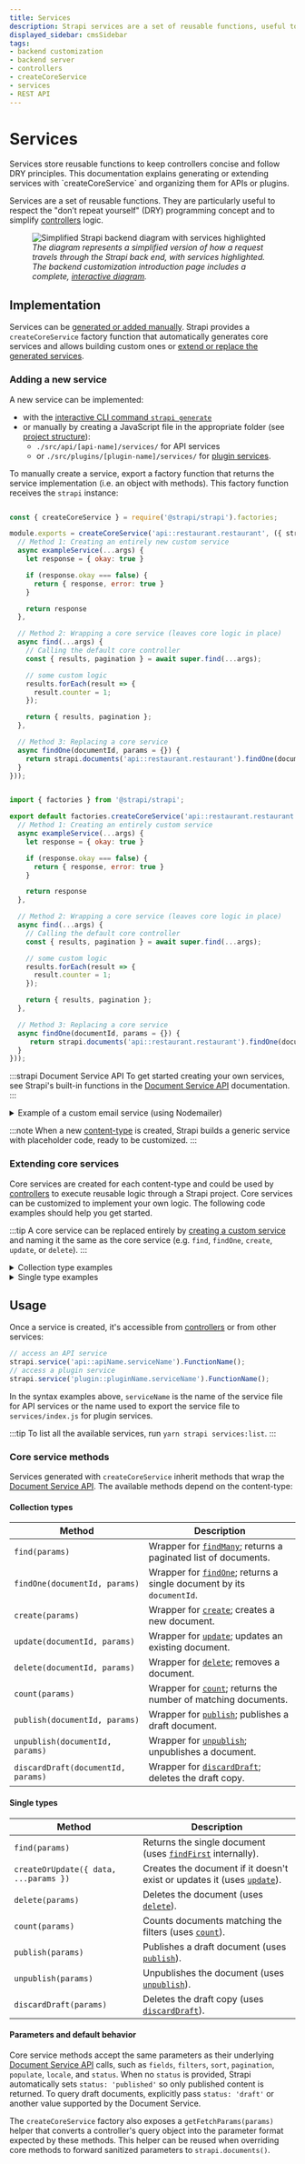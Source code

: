 ```yaml
---
title: Services
description: Strapi services are a set of reusable functions, useful to simplify controllers logic.
displayed_sidebar: cmsSidebar
tags:
- backend customization
- backend server
- controllers
- createCoreService 
- services
- REST API 
---
```


# Services

<Tldr>
Services store reusable functions to keep controllers concise and follow DRY principles. This documentation explains generating or extending services with `createCoreService` and organizing them for APIs or plugins.
</Tldr>

Services are a set of reusable functions. They are particularly useful to respect the "don’t repeat yourself" (DRY) programming concept and to simplify [controllers](/cms/backend-customization/controllers.md) logic.

<figure style={{width: '100%', margin: '0'}}>
  <img src="/img/assets/backend-customization/diagram-controllers-services.png" alt="Simplified Strapi backend diagram with services highlighted" />
  <em><figcaption style={{fontSize: '12px'}}>The diagram represents a simplified version of how a request travels through the Strapi back end, with services highlighted. The backend customization introduction page includes a complete, <a href="/cms/backend-customization#interactive-diagram">interactive diagram</a>.</figcaption></em>
</figure>

## Implementation

Services can be [generated or added manually](#adding-a-new-service). Strapi provides a `createCoreService` factory function that automatically generates core services and allows building custom ones or [extend or replace the generated services](#extending-core-services).

### Adding a new service

A new service can be implemented:

- with the [interactive CLI command `strapi generate`](/cms/cli#strapi-generate)
- or manually by creating a JavaScript file in the appropriate folder (see [project structure](/cms/project-structure.md)):
  - `./src/api/[api-name]/services/` for API services
  - or `./src/plugins/[plugin-name]/services/` for [plugin services](/cms/plugins-development/server-api#services).

To manually create a service, export a factory function that returns the service implementation (i.e. an object with methods). This factory function receives the `strapi` instance:

<Tabs groupId="js-ts">

<TabItem value="js" label="JavaScript">

```js title="./src/api/restaurant/services/restaurant.js"

const { createCoreService } = require('@strapi/strapi').factories;

module.exports = createCoreService('api::restaurant.restaurant', ({ strapi }) =>  ({
  // Method 1: Creating an entirely new custom service
  async exampleService(...args) {
    let response = { okay: true }

    if (response.okay === false) {
      return { response, error: true }
    }

    return response
  },

  // Method 2: Wrapping a core service (leaves core logic in place)
  async find(...args) {  
    // Calling the default core controller
    const { results, pagination } = await super.find(...args);

    // some custom logic
    results.forEach(result => {
      result.counter = 1;
    });

    return { results, pagination };
  },

  // Method 3: Replacing a core service
  async findOne(documentId, params = {}) {
    return strapi.documents('api::restaurant.restaurant').findOne(documentId, this.getFetchParams(params));
  }
}));
```

</TabItem>

<TabItem value="ts" label="TypeScript">

```js title="./src/api/restaurant/services/restaurant.ts"

import { factories } from '@strapi/strapi'; 

export default factories.createCoreService('api::restaurant.restaurant', ({ strapi }) =>  ({
  // Method 1: Creating an entirely custom service
  async exampleService(...args) {
    let response = { okay: true }

    if (response.okay === false) {
      return { response, error: true }
    }

    return response
  },

  // Method 2: Wrapping a core service (leaves core logic in place)
  async find(...args) {  
    // Calling the default core controller
    const { results, pagination } = await super.find(...args);

    // some custom logic
    results.forEach(result => {
      result.counter = 1;
    });

    return { results, pagination };
  },

  // Method 3: Replacing a core service
  async findOne(documentId, params = {}) {
     return strapi.documents('api::restaurant.restaurant').findOne(documentId, this.getFetchParams(params));
  }
}));
```

</TabItem>
</Tabs>

:::strapi Document Service API
To get started creating your own services, see Strapi's built-in functions in the [Document Service API](/cms/api/document-service) documentation.
:::

<details>

<summary>Example of a custom email service (using Nodemailer)</summary>

The goal of a service is to store reusable functions. A `sendNewsletter` service could be useful to send emails from different functions in our codebase that have a specific purpose:

<Tabs groupId="js-ts">

<TabItem value="js" label="JavaScript">

```js title="./src/api/restaurant/services/restaurant.js"


const { createCoreService } = require('@strapi/strapi').factories;
const nodemailer = require('nodemailer'); // Requires nodemailer to be installed (npm install nodemailer)

// Create reusable transporter object using SMTP transport.
const transporter = nodemailer.createTransport({
  service: 'Gmail',
  auth: {
    user: 'user@gmail.com',
    pass: 'password',
  },
});

module.exports = createCoreService('api::restaurant.restaurant', ({ strapi }) => ({
  sendNewsletter(from, to, subject, text) {
    // Setup e-mail data.
    const options = {
      from,
      to,
      subject,
      text,
    };

    // Return a promise of the function that sends the email.
    return transporter.sendMail(options);
  },
}));
```

</TabItem>

<TabItem value="ts" label="TypeScript">

```js title="./src/api/restaurant/services/restaurant.ts"


import { factories } from '@strapi/strapi'; 
const nodemailer = require('nodemailer'); // Requires nodemailer to be installed (npm install nodemailer)

// Create reusable transporter object using SMTP transport.
const transporter = nodemailer.createTransport({
  service: 'Gmail',
  auth: {
    user: 'user@gmail.com',
    pass: 'password',
  },
});

export default factories.createCoreService('api::restaurant.restaurant', ({ strapi }) => ({
  sendNewsletter(from, to, subject, text) {
    // Setup e-mail data. 
    const options = {
      from,
      to,
      subject,
      text,
    };

    // Return a promise of the function that sends the email.
    return transporter.sendMail(options);
  },
}));
```

</TabItem>

</Tabs>

The service is now available through the `strapi.service('api::restaurant.restaurant').sendNewsletter(...args)` global variable. It can be used in another part of the codebase, like in the following controller:

<Tabs groupId="js-ts">

<TabItem value="js" label="JavaScript">

```js title="./src/api/restaurant/controllers/restaurant.js"

module.exports = createCoreController('api::restaurant.restaurant', ({ strapi }) =>  ({
  // GET /hello
  async signup(ctx) {
    const { userData } = ctx.body;

    // Store the new user in database.
    const user = await strapi.service('plugin::users-permissions.user').add(userData);

    // Send an email to validate his subscriptions.
    strapi.service('api::restaurant.restaurant').sendNewsletter('welcome@mysite.com', user.email, 'Welcome', '...');

    // Send response to the server.
    ctx.send({
      ok: true,
    });
  },
}));
```

</TabItem>

<TabItem value="ts" label="TypeScript">

```js title="./src/api/restaurant/controllers/restaurant.ts"

export default factories.createCoreController('api::restaurant.restaurant', ({ strapi }) =>  ({
  // GET /hello
  async signup(ctx) {
    const { userData } = ctx.body;

    // Store the new user in database.
    const user = await strapi.service('plugin::users-permissions.user').add(userData);

    // Send an email to validate his subscriptions.
    strapi.service('api::restaurant.restaurant').sendNewsletter('welcome@mysite.com', user.email, 'Welcome', '...');

    // Send response to the server.
    ctx.send({
      ok: true,
    });
  },
}));
```

</TabItem>

</Tabs>

</details>

:::note
When a new [content-type](/cms/backend-customization/models.md#content-types) is created, Strapi builds a generic service with placeholder code, ready to be customized.
:::



### Extending core services

Core services are created for each content-type and could be used by [controllers](/cms/backend-customization/controllers.md) to execute reusable logic through a Strapi project. Core services can be customized to implement your own logic. The following code examples should help you get started.

:::tip
A core service can be replaced entirely by [creating a custom service](#adding-a-new-service) and naming it the same as the core service (e.g. `find`, `findOne`, `create`, `update`, or `delete`).
:::

<details>
<summary>Collection type examples</summary>

<Tabs groupdId="crud-methods">

<TabItem value="find" label="find()">

```js
async find(params) {
  // some logic here
  const { results, pagination } = await super.find(params);
  // some more logic

  return { results, pagination };
}
```

</TabItem>

<TabItem value="find-one" label="findOne()">

```js
async findOne(documentId, params) {
  // some logic here
  const result = await super.findOne(documentId, params);
  // some more logic

  return result;
}
```

</TabItem>

<TabItem value="create" label="create()">

```js
async create(params) {
  // some logic here
  const result = await super.create(params);
  // some more logic

  return result;
}
```

</TabItem>

<TabItem value="update" label="update()">

```js
async update(documentId, params) {
  // some logic here
  const result = await super.update(documentId, params);
  // some more logic

  return result;
}
```

</TabItem>

<TabItem value="delete" label="delete()">

```js
async delete(documentId, params) {
  // some logic here
  const result = await super.delete(documentId, params);
  // some more logic

  return result;
}
```

</TabItem>
</Tabs>

</details>

<details>

<summary>Single type examples</summary>

<Tabs groupdId="crud-methods">

<TabItem value="find" label="find()">

```js
async find(params) {
  // some logic here
  const document = await super.find(params);
  // some more logic

  return document;
}
```

</TabItem>

<TabItem value="update" label="update()">

```js
async createOrUpdate({ data, ...params }) {
  // some logic here
  const document = await super.createOrUpdate({ data, ...params });
  // some more logic

  return document;
}
```

</TabItem>

<TabItem value="delete" label="delete()">

```js
async delete(params) {
  // some logic here
  const document = await super.delete(params);
  // some more logic

  return document;
}
```

</TabItem>
</Tabs>

</details>

## Usage

Once a service is created, it's accessible from [controllers](/cms/backend-customization/controllers.md) or from other services:

```js
// access an API service
strapi.service('api::apiName.serviceName').FunctionName();
// access a plugin service
strapi.service('plugin::pluginName.serviceName').FunctionName();
```

In the syntax examples above, `serviceName` is the name of the service file for API services or the name used to export the service file to `services/index.js` for plugin services.

:::tip
To list all the available services, run `yarn strapi services:list`.
:::

### Core service methods

Services generated with `createCoreService` inherit methods that wrap the [Document Service API](/cms/api/document-service). The available methods depend on the content-type:

#### Collection types

| Method | Description |
| --- | --- |
| `find(params)` | Wrapper for [`findMany`](/cms/api/document-service#findmany); returns a paginated list of documents. |
| `findOne(documentId, params)` | Wrapper for [`findOne`](/cms/api/document-service#findone); returns a single document by its `documentId`. |
| `create(params)` | Wrapper for [`create`](/cms/api/document-service#create); creates a new document. |
| `update(documentId, params)` | Wrapper for [`update`](/cms/api/document-service#update); updates an existing document. |
| `delete(documentId, params)` | Wrapper for [`delete`](/cms/api/document-service#delete); removes a document. |
| `count(params)` | Wrapper for [`count`](/cms/api/document-service#count); returns the number of matching documents. |
| `publish(documentId, params)` | Wrapper for [`publish`](/cms/api/document-service#publish); publishes a draft document. |
| `unpublish(documentId, params)` | Wrapper for [`unpublish`](/cms/api/document-service#unpublish); unpublishes a document. |
| `discardDraft(documentId, params)` | Wrapper for [`discardDraft`](/cms/api/document-service#discarddraft); deletes the draft copy. |

#### Single types

| Method | Description |
| --- | --- |
| `find(params)` | Returns the single document (uses [`findFirst`](/cms/api/document-service#findfirst) internally). |
| `createOrUpdate({ data, ...params })` | Creates the document if it doesn't exist or updates it (uses [`update`](/cms/api/document-service#update)). |
| `delete(params)` | Deletes the document (uses [`delete`](/cms/api/document-service#delete)). |
| `count(params)` | Counts documents matching the filters (uses [`count`](/cms/api/document-service#count)). |
| `publish(params)` | Publishes a draft document (uses [`publish`](/cms/api/document-service#publish)). |
| `unpublish(params)` | Unpublishes the document (uses [`unpublish`](/cms/api/document-service#unpublish)). |
| `discardDraft(params)` | Deletes the draft copy (uses [`discardDraft`](/cms/api/document-service#discarddraft)). |

#### Parameters and default behavior

Core service methods accept the same parameters as their underlying [Document Service API](/cms/api/document-service) calls, such as `fields`, `filters`, `sort`, `pagination`, `populate`, `locale`, and `status`. When no `status` is provided, Strapi automatically sets `status: 'published'` so only published content is returned. To query draft documents, explicitly pass `status: 'draft'` or another value supported by the Document Service.

The `createCoreService` factory also exposes a `getFetchParams(params)` helper that converts a controller's query object into the parameter format expected by these methods. This helper can be reused when overriding core methods to forward sanitized parameters to `strapi.documents()`.
